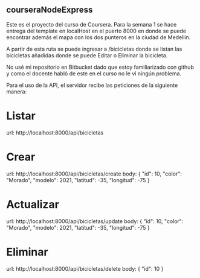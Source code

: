 ## courseraNodeExpress

Este es el proyecto del curso de Coursera. Para la semana 1 se hace entrega del template en localHost en el puerto 8000 en donde se puede encontrar además el mapa con los dos punteros en la ciudad de Medellín.

A partir de esta ruta se puede ingresar a /bicicletas donde se listan las bicicletas añadidas donde se puede Editar o Eliminar la bicicleta.

No usé mi repositorio en Bitbucket dado que estoy familiarizado con github y como el docente habló de este en el curso no le vi ningún problema.

Para el uso de la API, el servidor recibe las peticiones de la siguiente manera:

# Listar
url: http://localhost:8000/api/bicicletas

# Crear
url: http://localhost:8000/api/bicicletas/create
body: {
"id": 10, 
"color": "Morado", 
"modelo": 2021, 
"latitud": -35, 
"longitud": -75
}

# Actualizar
url: http://localhost:8000/api/bicicletas/update
body: {
"id": 10, 
"color": "Morado", 
"modelo": 2021, 
"latitud": -35, 
"longitud": -75
}

# Eliminar
url: http://localhost:8000/api/bicicletas/delete
body: {
"id": 10
}

